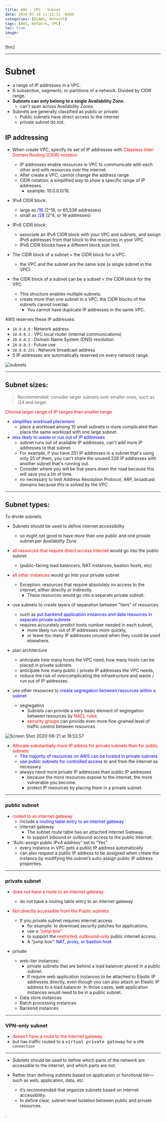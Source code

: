 ```yaml
---
title: AWS - VPC - Subnet
date: 2020-07-18 11:11:11 -0400
categories: [01AWS, Network]
tags: [AWS, Network, VPC]
toc: true
image:
---
```


[toc]

---

# Subnet

- a range of IP addresses in a VPC.
- A subsection, segments, or partitions of a network. Divided by CIDR range.
- **Subnets can only belong to a single Availability Zone**.
  - can't span across Availability Zones.
- Subnets are generally classified as public or private.
  - Public subnets have direct access to the internet
  - private subnet do not.


## IP addressing
- When create VPC, specify its set of IP addresses with <font color=red> Classless Inter-Domain Routing (CIDR) notation </font>
  - IP addresses enable resources in VPC to communicate with each other and with resources over the internet.
  - After create a VPC, cannot change the address range
  - CIDR notation: a simplified way to show a specific range of IP addresses.
    - example: 10.0.0.0/16.
  
- IPv4 CIDR block:
  - large as <font color=blue> /16 </font> (2^16, or 65,536 addresses)
  - small as <font color=blue> /28 </font> (2^4, or 16 addresses)
- IPv6 CIDR block:
  - associate an IPv6 CIDR block with your VPC and subnets, and assign IPv6 addresses from that block to the resources in your VPC.
  - IPv6 CIDR blocks have a different block size limit.

- The CIDR block of a subnet = the CIDR block for a VPC.
  - the VPC and the subnet are the same size (a single subnet in the VPC).
- the CIDR block of a subnet can be a subset < the CIDR block for the VPC.
  - This structure enables multiple subnets.
  - create more than one subnet in a VPC, the CIDR blocks of the subnets cannot overlap. 
    - You cannot have duplicate IP addresses in the same VPC.


AWS reserves these IP addresses:
- `10.0.0.0` : Network address
- `10.0.0.1` : VPC local router (internal communications)
- `10.0.0.2` : Domain Name System (DNS) resolution
- `10.0.0.3` : Future use
- `10.0.0.255` : Network broadcast address
- 5 IP addresses are automatically reserved on every network range.

![subnets](https://i.imgur.com/1h4BAuS.png)

---

## Subnet sizes:

> Recommended: consider larger subnets over smaller ones, such as /24 and larger.

<font color=red> Choose larger range of IP ranges than smaller range </font>
- <font color=blue> simplifies workload placement </font>
  - place a workload among 10 small subnets is more complicated than place the same workload with one large subnet.
- <font color=blue> less likely to waste or run out of IP addresses </font>
  - subnet runs out of available IP addresses, can't add more IP addresses to that subnet.
  - For example, if you have 251 IP addresses in a subnet that's using only 25 of them, you can't share the unused 226 IP addresses with another subnet that's running out.
  - Consider where you will be five years down the road because this will save you a lot of time.
  - no necessary to limit Address Resolution Protocol, ARP, broadcast domains because this is solved by the VPC


---


## Subnet types:

To divide subnets.
- Subnets should be used to define internet accessibility
  - so might not good to have more than one public and one private subnet per Availability Zone.

- <font color=red> all resources that require direct access internet </font> would go into the public subnet
  - (public-facing load balancers, NAT instances, bastion hosts, etc)
- <font color=red> all other instances </font> would go into your private subnet 
  - Exception: resources that require absolutely no access to the internet, either directly or indirectly.
    - These resources would go into a separate private subnet.


- use subnets to create layers of separation between "tiers" of resources
  - such as <font color=blue> put backend application instances and data resources in separate private subnets </font>
  - requires accurately predict hosts number needed in each subnet,
    - more likely run out of IP addresses more quickly,
    - or leave too many IP addresses unused when they could be used elsewhere.
- plan architecture
  - anticipate how many hosts the VPC need, how many hosts can be placed in private subnets.
  - anticipate how many public / private IP addresses the VPC needs, 
  - reduce the risk of overcomplicating the infrastructure and waste / run out of IP addresses.
- use other resources to <font color=blue> create segregation between resources within a subnet </font>
  - segregation
    - Subnets can provide a very basic element of segregation between resources by <font color=red> NACL rules </font>
    - <font color=red> security groups </font> can provide even more fine-grained level of traffic control between resources


![Screen Shot 2020-06-21 at 19.53.57](https://i.imgur.com/vTZaT85.png)

- <font color=red> Allocate substantially more IP adress for private subnets than for public subnets </font>
  - <font color=blue> The majority of resources on AWS can be hosted in private subnets </font>
  - <font color=blue> use public subnets for controlled access </font> to and from the internet as necessary.
  - always need more private IP addresses than public IP addresses
    - because the more resources expose to the internet, the more vulnerable you become.
    - protect IP resources by placing them in a private subnet.

---

### public subnet 
- <font color=red> routed to an internet gateway </font>
  - include <font color=blue> a routing table entry to an internet gateway </font>
  - internet gateway
    - The subnet route table has an attached Internet Gateway.
    - to support inbound or outbound access to the public Internet.
- “Auto-assign public IPv4 address” set to “Yes”.
  - every instance in VPC gets a public IP address automatically
  - can also request a public IP address to be assigned when create the instance by modifying the subnet’s auto-assign public IP address properties.


---

### private subnet 
- <font color=red> does not have a route to an internet gateway </font>
  - do not have a routing table entry to an internet gateway
- <font color=red> Not directly accessible from the Public subnets </font>
  - If you private subnet requires internet access
    - for example: to download security patches for applications,
    - use a <font color=red> "jump box" </font> 
    - to support the <font color=red> restricted, outbound-only </font> public internet access.
    - A “jump box”: <font color=blue> NAT, proxy, or bastion host </font>


- private
  - web-tier instances:
    - private subnets that are behind a load balancer placed in a public subnet.
    - If require web application instances to be attached to Elastic IP addresses directly, even though you can also attach an Elastic IP address to a load balancer. In those cases, web application instances would need to be in a public subnet.
  - Data store instances
  - Batch processing instances
  - Backend instances

---

### VPN-only subnet 
- <font color=red> doesn’t have a route to the internet gateway </font>
- but has traffic routed to a <kbd>virtual private gateway</kbd> for a `VPN connection`

---


- Subnets should be used to define which parts of the network are accessible to the internet, and which parts are not.

- Rather than defining subnets based on application or functional tier—such as web, application, data, etc.
    - it’s recommended that organize subnets based on internet accessibility.
    - to define clear, subnet-level isolation between public and private resources.













.
